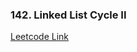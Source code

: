 ### 142. Linked List Cycle II  

[Leetcode Link](https://leetcode.com/problems/linked-list-cycle-ii)